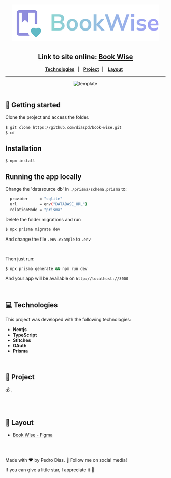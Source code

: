 <h1 align="center">  
  <img src="./src/assets/logo.svg" alt="logo" />
</h1>

<h2 align="center">Link to site online: <a href="https://book-wise-delta.vercel.app/" target="_blank">Book Wise</a> </h2>

<div align="center">
  <b>
    <a href="#-Technologies"><b>Technologies</b></a>&nbsp;&nbsp;&nbsp;|&nbsp;&nbsp;&nbsp;
    <a href="#-Project"><b>Project</b></a>&nbsp;&nbsp;&nbsp;|&nbsp;&nbsp;&nbsp;
    <a href="#-Layout"><b>Layout</b></a>&nbsp;&nbsp;&nbsp;
  </b>  
</div>

---

<div align="center">  
  <img src="./public/template.svg" alt="template" />
</div>

</br>

## 🚀 Getting started

Clone the project and access the folder.

```bash
$ git clone https://github.com/diaspd/book-wise.git
$ cd 
```

## Installation

```bash
$ npm install
```

## Running the app locally

Change the 'datasource db' in `./prisma/schema.prisma` to: </br>
```bash
  provider     = "sqlite"
  url          = env("DATABASE_URL")
  relationMode = "prisma"
```
Delete the folder migrations and run 

```bash
$ npx prisma migrate dev
```
And change the file `.env.example` to `.env`

</br>

Then just run:
```bash
$ npx prisma generate && npm run dev
```

And your app will be available on ``http://localhost://3000``

</br>

## 💻 Technologies

This project was developed with the following technologies:
<b>
- Nextjs
- TypeScript
- Stitches
- OAuth
- Prisma
</b>

</br>

## 📄 Project
💰 .

<br></br>

## 🔖 Layout
- [Book Wise - Figma](https://www.figma.com/file/lbraF69k4VGzIBp0hkBJru/BookWise-Copy?fuid=872539083645260626)

<br></br>

Made with ♥ by Pedro Dias. 👋 Follow me on social media! </br>

If you can give a little star, I appreciate it 🤩
